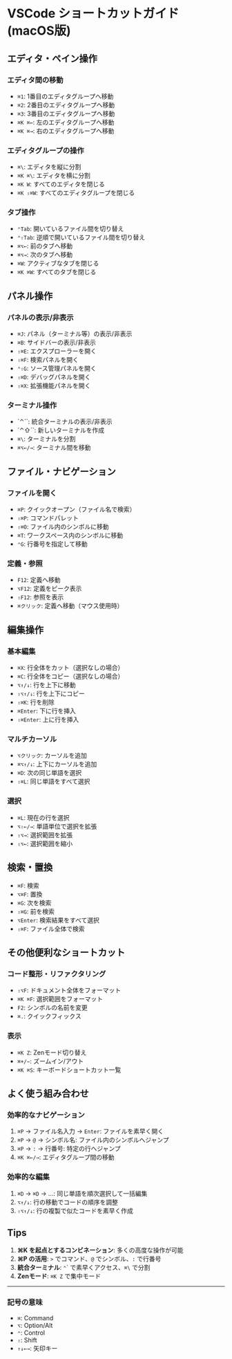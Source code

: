 # VSCode ショートカットガイド (macOS版)

## エディタ・ペイン操作

### エディタ間の移動
- `⌘1`: 1番目のエディタグループへ移動
- `⌘2`: 2番目のエディタグループへ移動
- `⌘3`: 3番目のエディタグループへ移動
- `⌘K ⌘←`: 左のエディタグループへ移動
- `⌘K ⌘→`: 右のエディタグループへ移動

### エディタグループの操作
- `⌘\`: エディタを縦に分割
- `⌘K ⌘\`: エディタを横に分割
- `⌘K W`: すべてのエディタを閉じる
- `⌘K ⇧⌘W`: すべてのエディタグループを閉じる

### タブ操作
- `⌃Tab`: 開いているファイル間を切り替え
- `⌃⇧Tab`: 逆順で開いているファイル間を切り替え
- `⌘⌥←`: 前のタブへ移動
- `⌘⌥→`: 次のタブへ移動
- `⌘W`: アクティブなタブを閉じる
- `⌘K ⌘W`: すべてのタブを閉じる

## パネル操作

### パネルの表示/非表示
- `⌘J`: パネル（ターミナル等）の表示/非表示
- `⌘B`: サイドバーの表示/非表示
- `⇧⌘E`: エクスプローラーを開く
- `⇧⌘F`: 検索パネルを開く
- `⌃⇧G`: ソース管理パネルを開く
- `⇧⌘D`: デバッグパネルを開く
- `⇧⌘X`: 拡張機能パネルを開く

### ターミナル操作
- `⌃``: 統合ターミナルの表示/非表示
- `⌃⇧``: 新しいターミナルを作成
- `⌘\`: ターミナルを分割
- `⌘⌥←/→`: ターミナル間を移動

## ファイル・ナビゲーション

### ファイルを開く
- `⌘P`: クイックオープン（ファイル名で検索）
- `⇧⌘P`: コマンドパレット
- `⇧⌘O`: ファイル内のシンボルに移動
- `⌘T`: ワークスペース内のシンボルに移動
- `⌃G`: 行番号を指定して移動

### 定義・参照
- `F12`: 定義へ移動
- `⌥F12`: 定義をピーク表示
- `⇧F12`: 参照を表示
- `⌘クリック`: 定義へ移動（マウス使用時）

## 編集操作

### 基本編集
- `⌘X`: 行全体をカット（選択なしの場合）
- `⌘C`: 行全体をコピー（選択なしの場合）
- `⌥↑/↓`: 行を上下に移動
- `⇧⌥↑/↓`: 行を上下にコピー
- `⇧⌘K`: 行を削除
- `⌘Enter`: 下に行を挿入
- `⇧⌘Enter`: 上に行を挿入

### マルチカーソル
- `⌥クリック`: カーソルを追加
- `⌘⌥↑/↓`: 上下にカーソルを追加
- `⌘D`: 次の同じ単語を選択
- `⇧⌘L`: 同じ単語をすべて選択

### 選択
- `⌘L`: 現在の行を選択
- `⌥⇧←/→`: 単語単位で選択を拡張
- `⇧⌥→`: 選択範囲を拡張
- `⇧⌥←`: 選択範囲を縮小

## 検索・置換

- `⌘F`: 検索
- `⌥⌘F`: 置換
- `⌘G`: 次を検索
- `⇧⌘G`: 前を検索
- `⌥Enter`: 検索結果をすべて選択
- `⇧⌘F`: ファイル全体で検索

## その他便利なショートカット

### コード整形・リファクタリング
- `⇧⌥F`: ドキュメント全体をフォーマット
- `⌘K ⌘F`: 選択範囲をフォーマット
- `F2`: シンボルの名前を変更
- `⌘.`: クイックフィックス

### 表示
- `⌘K Z`: Zenモード切り替え
- `⌘+/−`: ズームイン/アウト
- `⌘K ⌘S`: キーボードショートカット一覧

## よく使う組み合わせ

### 効率的なナビゲーション
1. `⌘P` → ファイル名入力 → `Enter`: ファイルを素早く開く
2. `⌘P` → `@` → シンボル名: ファイル内のシンボルへジャンプ
3. `⌘P` → `:` → 行番号: 特定の行へジャンプ
4. `⌘K ⌘←/→`: エディタグループ間の移動

### 効率的な編集
1. `⌘D` → `⌘D` → ...: 同じ単語を順次選択して一括編集
2. `⌥↑/↓`: 行の移動でコードの順序を調整
3. `⇧⌥↑/↓`: 行の複製で似たコードを素早く作成

## Tips

1. **⌘K を起点とするコンビネーション**: 多くの高度な操作が可能
2. **⌘P の活用**: `>` でコマンド、`@` でシンボル、`:` で行番号
3. **統合ターミナル**: `⌃`\` で素早くアクセス、`⌘\` で分割
4. **Zenモード**: `⌘K Z` で集中モード

---

### 記号の意味
- `⌘`: Command
- `⌥`: Option/Alt
- `⌃`: Control
- `⇧`: Shift
- `↑↓←→`: 矢印キー